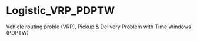 # Logistic_VRP_PDPTW
Vehicle routing proble (VRP), Pickup &amp; Delivery Problem with Time Windows (PDPTW)
